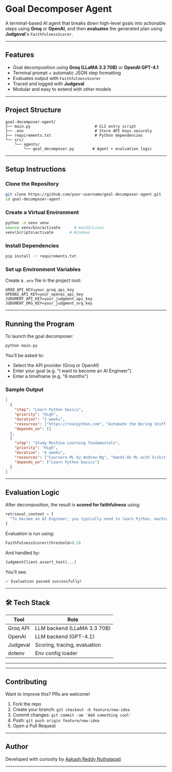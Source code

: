 # Goal Decomposer Agent

A terminal-based AI agent that breaks down high-level goals into actionable steps using **Groq** or **OpenAI**, and then **evaluates** the generated plan using **Judgeval**'s `FaithfulnessScorer`.

---

##  Features

-  Goal decomposition using **Groq (LLaMA 3.3 70B)** or **OpenAI GPT-4.1**
-  Terminal prompt + automatic JSON step formatting
-  Evaluates output with `FaithfulnessScorer`
-  Traced and logged with **Judgeval**
-  Modular and easy to extend with other models

---

## Project Structure

```
goal-decomposer-agent/
├── main.py                            # CLI entry script
├── .env                               # Store API keys securely
├── requirements.txt                   # Python dependencies
└── src/
    └── agents/
        └── goal_decomposer.py        # Agent + evaluation logic
```

---

## Setup Instructions

### Clone the Repository

```bash
git clone https://github.com/your-username/goal-decomposer-agent.git
cd goal-decomposer-agent
```

### Create a Virtual Environment

```bash
python -m venv venv
source venv/bin/activate      # macOS/Linux
venv\Scripts\activate       # Windows
```

### Install Dependencies

```bash
pip install -r requirements.txt
```

### Set up Environment Variables

Create a `.env` file in the project root:

```env
GROQ_API_KEY=your_groq_api_key
OPENAI_API_KEY=your_openai_api_key
JUDGMENT_API_KEY=your_judgment_api_key
JUDGMENT_ORG_KEY=your_judgment_org_key
```

---

## Running the Program

To launch the goal decomposer:

```bash
python main.py
```

You’ll be asked to:

- Select the API provider (Groq or OpenAI)
- Enter your goal (e.g. "I want to become an AI Engineer")
- Enter a timeframe (e.g. "6 months")

### Sample Output

```json
[
  {
    "step": "Learn Python basics",
    "priority": "High",
    "duration": "2 weeks",
    "resources": ["https://realpython.com", "Automate the Boring Stuff with Python"],
    "depends_on": []
  },
  {
    "step": "Study Machine Learning fundamentals",
    "priority": "High",
    "duration": "4 weeks",
    "resources": ["Coursera ML by Andrew Ng", "Hands-On ML with Scikit-Learn"],
    "depends_on": ["Learn Python basics"]
  }
]
```

---

## Evaluation Logic

After decomposition, the result is **scored for faithfulness** using:

```python
retrieval_context = [
  "To become an AI Engineer, you typically need to learn Python, machine learning, deep learning, and build projects."
]
```

Evaluation is run using:

```python
FaithfulnessScorer(threshold=0.5)
```

And handled by:

```python
JudgmentClient.assert_test(...)
```

You’ll see:

```bash
✅ Evaluation passed successfully!
```

---

## 🛠️ Tech Stack

| Tool         | Role                         |
|--------------|------------------------------|
| Groq API     | LLM backend (LLaMA 3.3 70B)  |
| OpenAI       | LLM backend (GPT-4.1)        |
| Judgeval     | Scoring, tracing, evaluation |
| dotenv       | Env config loader            |

---


---

##  Contributing

Want to improve this? PRs are welcome!

1. Fork the repo
2. Create your branch: `git checkout -b feature/new-idea`
3. Commit changes: `git commit -am 'Add something cool'`
4. Push: `git push origin feature/new-idea`
5. Open a Pull Request

---

##  Author

Developed with curiosity by [Aakash Reddy Nuthalapati](https://github.com/aakash-73)

---

